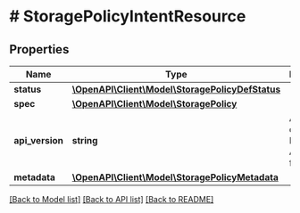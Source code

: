 # # StoragePolicyIntentResource

## Properties

Name | Type | Description | Notes
------------ | ------------- | ------------- | -------------
**status** | [**\OpenAPI\Client\Model\StoragePolicyDefStatus**](StoragePolicyDefStatus.md) |  | [optional]
**spec** | [**\OpenAPI\Client\Model\StoragePolicy**](StoragePolicy.md) |  | [optional]
**api_version** | **string** | API Version of the Nutanix v3 API framework. | [optional] [default to '3.1.0']
**metadata** | [**\OpenAPI\Client\Model\StoragePolicyMetadata**](StoragePolicyMetadata.md) |  |

[[Back to Model list]](../../README.md#models) [[Back to API list]](../../README.md#endpoints) [[Back to README]](../../README.md)
